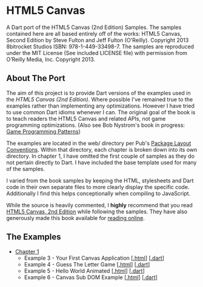 HTML5 Canvas
============

A Dart port of the HTML5 Canvas (2nd Edition) Samples. The samples contained
here are all based entirely off of the works: HTML5 Canvas, Second Edition
by Steve Fulton and Jeff Fulton (O'Reilly). Copyright 2013 8bitrocket Studios
ISBN: 978-1-449-33498-7. The samples are reproduced under the MIT License
(See included LICENSE file) with permission from O’Reilly Media, Inc. 
Copyright 2013.

About The Port
--------------

The aim of this project is to provide Dart versions of the examples used in
the *HTML5 Canvas (2nd Edition)*. Where possible I've remained true to the
examples rather than implementing any optimizations. However I have tried to 
use common Dart idioms whenever I can. The original goal of the book is to
teach readers the HTML5 Canvas and related APIs, not game programming
optimizations.
(Also see Bob Nystrom's book in progress: [Game Programming Patterns](http://gameprogrammingpatterns.com/))

The examples are located in the web/ directory per Pub's 
[Package Layout Conventions](http://pub.dartlang.org/doc/package-layout.html).
Within that directory, each chapter is broken down into its own directory.
In chapter 1, I have omitted the first couple of samples as they do not 
pertain directly to Dart. I have included the base template used for many
of the samples.

I varied from the book samples by keeping the HTML, stylesheets and Dart code
in their own separate files to more clearly display the specific code.
Additionally I find this helps conceptionally when compiling to JavaScript.

While the source is heavily commented, I **highly** recommend that you read 
[HTML5 Canvas, 2nd Edition](http://shop.oreilly.com/product/0636920026266.do) while
following the samples. They have also generously made this book available for 
[reading online](http://chimera.labs.oreilly.com/books/1234000001654/index.html).

The Examples
------------
* [Chapter 1](https://github.com/butlermatt/dart_HTML5_Canvas/tree/master/web/ch1)
    * Example 3 - Your First Canvas Application \[[.html](https://github.com/butlermatt/dart_HTML5_Canvas/blob/master/web/ch1/ch1ex3.html)\]
\[[.dart](https://github.com/butlermatt/dart_HTML5_Canvas/blob/master/web/ch1/ch1ex3.dart)\]
    * Example 4 - Guess The Letter Game \[[.html](https://github.com/butlermatt/dart_HTML5_Canvas/blob/master/web/ch1/ch1ex4.html)\]
\[[.dart](https://github.com/butlermatt/dart_HTML5_Canvas/blob/master/web/ch1/ch1ex4.dart)\]
    * Example 5 - Hello World Animated \[[.html](https://github.com/butlermatt/dart_HTML5_Canvas/blob/master/web/ch1/ch1ex5.html)\]
\[[.dart](https://github.com/butlermatt/dart_HTML5_Canvas/blob/master/web/ch1/ch1ex5.dart)\]
    * Example 6 - Canvas Sub DOM Example \[[.html](https://github.com/butlermatt/dart_HTML5_Canvas/blob/master/web/ch1/ch1ex6.html)\]
\[[.dart](https://github.com/butlermatt/dart_HTML5_Canvas/blob/master/web/ch1/ch1ex6.html)\]
